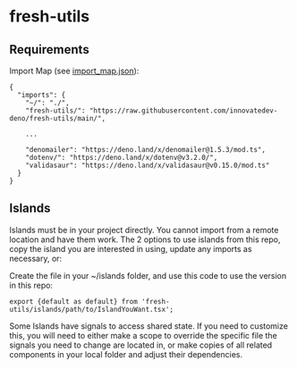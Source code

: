 # fresh-utils

## Requirements

Import Map (see [import_map.json](import_map.json)):

    {
      "imports": {
        "~/": "./",
        "fresh-utils/": "https://raw.githubusercontent.com/innovatedev-deno/fresh-utils/main/",
        
        ...
        
        "denomailer": "https://deno.land/x/denomailer@1.5.3/mod.ts",
        "dotenv/": "https://deno.land/x/dotenv@v3.2.0/",
        "validasaur": "https://deno.land/x/validasaur@v0.15.0/mod.ts"
      }
    }

## Islands

Islands must be in your project directly. You cannot import from a remote location and have them work. The 2 options to use islands from this repo, copy the island you are interested in using, update any imports as necessary, or:

Create the file in your ~/islands folder, and use this code to use the version in this repo:

    export {default as default} from 'fresh-utils/islands/path/to/IslandYouWant.tsx';
  
Some Islands have signals to access shared state. If you need to customize this, you will need to either make a scope to override the specific file the signals you need to change are located in, or make copies of all related components in your local folder and adjust their dependencies.
